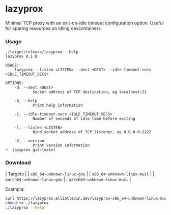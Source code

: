 # lazyprox
Minimal TCP proxy with an exit-on-idle timeout configuration option. Useful for sparing resources on idling devcontainers.

### Usage

```
./target/release/lazyprox --help
lazyprox 0.1.0

USAGE:
    lazyprox --listen <LISTEN> --dest <DEST> --idle-timeout-secs <IDLE_TIMEOUT_SECS>

OPTIONS:
    -d, --dest <DEST>
            Socket address of TCP destination, eg localhost:22

    -h, --help
            Print help information

    -i, --idle-timeout-secs <IDLE_TIMEOUT_SECS>
            Number of seconds of idle time before exiting

    -l, --listen <LISTEN>
            Bind socket address of TCP listener, eg 0.0.0.0:2222

    -V, --version
            Print version information
➜  lazyprox git:(main) 
```

### Download

| Targets |
| `x86_64-unknown-linux-gnu` | 
| `x86_64-unknown-linux-musl` |
| `aarch64-unknown-linux-gnu` | 
| `aarch64-unknown-linux-musl` |

Example:

```sh
curl https://lazyprox.elliotlevin.dev/lazyprox-x86_64-unknown-linux-musl -O lazyprox
chmod +x ./lazyprox
./lazyprox --help
```